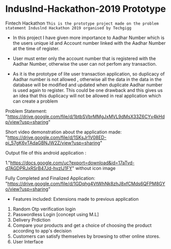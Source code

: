 # Induslnd-Hackathon-2019 Prototype
Fintech Hackathon 
``This is the prototype project made on the problem statement Induslnd Hackathon 2019 organised by Techgigg``

* In this project I have given more importance to Aadhar Number which is the users unique id and Account number linked with the Aadhar Number at the time of register.

* User must enter only the account number that is registered with the Aadhar Number, otherwise the user can not perfom any transaction.

* As it is the prototype of lite user transaction application, so duplicacy of Aadhar number is not allowed , otherwise all the data in the data in the database will be modified and updated when duplicate Aadhar number is used again to register. This could be one drawback and this gives us an idea that this duplicacy will not be allowed in real application which can create a problem
 
 Problem Statement: "https://drive.google.com/file/d/1btbSVbrMMgJxMVL9dMsX33Z6CYv4kHdp/view?usp=sharing"

Short video demonstration about the application made: "https://drive.google.com/file/d/1SKsJr1V08ED-pj_57gK6vTAdaGBNJW2Z/view?usp=sharing"

Output file of this android application :

1."https://docs.google.com/uc?export=download&id=17aTvd-d7AGDPRJxRSrB47Jd-hvzIJ1FY" without icon image

Fully Completed and Finalized Application:
"https://drive.google.com/file/d/1GDqhg4VtWhNk8zhJ8xfCMds6QFPM8GYo/view?usp=sharing"

* Features included:
Extensions made to previous application 

1. Random Otp verification login
2. Passwordless Login [concept using M.L]
3. Delivery Prdiction
4. Compare your products and get a choice of choosing the product according to app's decision
5. Customers can satisfy themselves by browsing to other online stores.
6. User Interface

